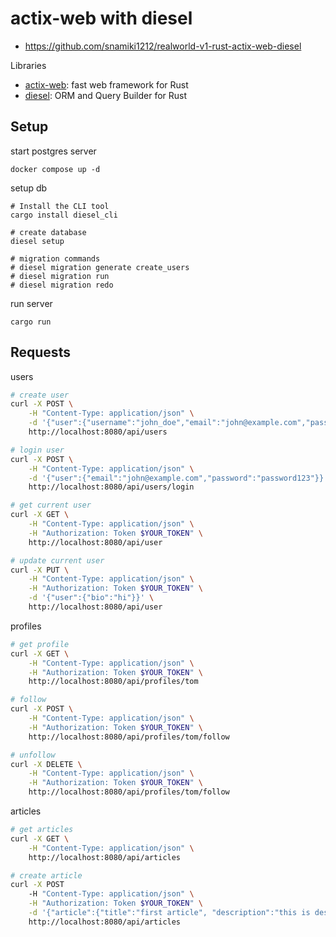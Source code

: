 # actix-web with diesel

- https://github.com/snamiki1212/realworld-v1-rust-actix-web-diesel

Libraries

- [actix-web](https://actix.rs/): fast web framework for Rust
- [diesel](https://diesel.rs/): ORM and Query Builder for Rust

## Setup

start postgres server

```
docker compose up -d
```

setup db

```
# Install the CLI tool
cargo install diesel_cli

# create database
diesel setup

# migration commands
# diesel migration generate create_users
# diesel migration run
# diesel migration redo
```

run server

```
cargo run
```

## Requests

users

```sh
# create user
curl -X POST \
    -H "Content-Type: application/json" \
    -d '{"user":{"username":"john_doe","email":"john@example.com","password":"password123"}}' \
    http://localhost:8080/api/users

# login user
curl -X POST \
    -H "Content-Type: application/json" \
    -d '{"user":{"email":"john@example.com","password":"password123"}}' \
    http://localhost:8080/api/users/login

# get current user
curl -X GET \
    -H "Content-Type: application/json" \
    -H "Authorization: Token $YOUR_TOKEN" \
    http://localhost:8080/api/user

# update current user
curl -X PUT \
    -H "Content-Type: application/json" \
    -H "Authorization: Token $YOUR_TOKEN" \
    -d '{"user":{"bio":"hi"}}' \
    http://localhost:8080/api/user
```

profiles

```sh
# get profile
curl -X GET \
    -H "Content-Type: application/json" \
    -H "Authorization: Token $YOUR_TOKEN" \
    http://localhost:8080/api/profiles/tom

# follow
curl -X POST \
    -H "Content-Type: application/json" \
    -H "Authorization: Token $YOUR_TOKEN" \
    http://localhost:8080/api/profiles/tom/follow

# unfollow
curl -X DELETE \
    -H "Content-Type: application/json" \
    -H "Authorization: Token $YOUR_TOKEN" \
    http://localhost:8080/api/profiles/tom/follow
```

articles

```sh
# get articles
curl -X GET \
    -H "Content-Type: application/json" \
    http://localhost:8080/api/articles

# create article
curl -X POST
    -H "Content-Type: application/json" \
    -H "Authorization: Token $YOUR_TOKEN" \
    -d '{"article":{"title":"first article", "description":"this is description", "body":"body"}}' \
    http://localhost:8080/api/articles
```
